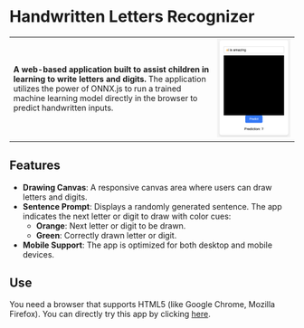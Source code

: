 # Handwritten Letters Recognizer

| | |
|:--|:--|
| **A web-based application built to assist children in learning to write letters and digits.** The application utilizes the power of ONNX.js to run a trained machine learning model directly in the browser to predict handwritten inputs. | ![App Screenshot](images/webapp.png) |

## Features

- **Drawing Canvas**: A responsive canvas area where users can draw letters and digits.
- **Sentence Prompt**: Displays a randomly generated sentence. The app indicates the next letter or digit to draw with color cues:
  - **Orange**: Next letter or digit to be drawn.
  - **Green**: Correctly drawn letter or digit.
- **Mobile Support**: The app is optimized for both desktop and mobile devices.

## Use 

You need a browser that supports HTML5 (like Google Chrome, Mozilla Firefox).
You can directly try this app by clicking [here](https://hugodmn.github.io/keyboard_trackpad.github.io/).